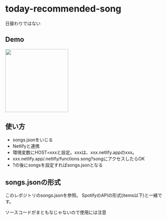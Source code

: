 # today-recommended-song
日替わりではない

## Demo

<img src="https://trs-cutls.netlify.app/.netlify/functions/song?songs" width="200">

## 使い方

* songs.jsonをいじる
* Netlifyと連携
* 環境変数にHOST=xxxと設定。xxxは、xxx.netlify.appのxxx。
* xxx.netlify.app/.netlify/functions.song?songにアクセスしたらOK
* ?の後にsongsを設定すればsongs.jsonとなる

## songs.jsonの形式

このレポジトリのsongs.jsonを参照。
SpotifyのAPIの形式(items以下)と一緒です。

ソースコードがまともなじゃないので使用には注意